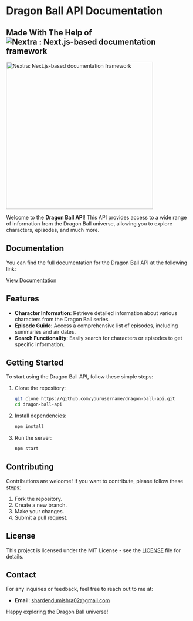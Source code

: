 # Dragon Ball API Documentation

## Made With The Help of ![Nextra : Next.js-based documentation framework](https://nextra.site/)
<img src="https://imgs.search.brave.com/3-gyYRJvSdvXgTIb5RkQwvP1bPTV3NkCfVCqtJlJh_M/rs:fit:860:0:0:0/g:ce/aHR0cHM6Ly9jZG4t/MC5zZWN1cml0eW9u/bGluZS5pbmZvL3dw/LWNvbnRlbnQvdXBs/b2Fkcy8yMDI0LzA5/L05leHRqcy1sb2dv/LnN2Z18ucG5n" alt="Nextra: Next.js-based documentation framework" width="400"/>


Welcome to the **Dragon Ball API**! This API provides access to a wide range of information from the Dragon Ball universe, allowing you to explore characters, episodes, and much more.

## Documentation

You can find the full documentation for the Dragon Ball API at the following link:

[View Documentation](https://shardendu-mishra-documentation-dragon-ball-api.vercel.app/)

## Features

- **Character Information**: Retrieve detailed information about various characters from the Dragon Ball series.
- **Episode Guide**: Access a comprehensive list of episodes, including summaries and air dates.
- **Search Functionality**: Easily search for characters or episodes to get specific information.

## Getting Started

To start using the Dragon Ball API, follow these simple steps:

1. Clone the repository:
   ```bash
   git clone https://github.com/yourusername/dragon-ball-api.git
   cd dragon-ball-api
   ```

2. Install dependencies:
   ```bash
   npm install
   ```

3. Run the server:
   ```bash
   npm start
   ```

## Contributing

Contributions are welcome! If you want to contribute, please follow these steps:

1. Fork the repository.
2. Create a new branch.
3. Make your changes.
4. Submit a pull request.

## License

This project is licensed under the MIT License - see the [LICENSE](LICENSE) file for details.

## Contact

For any inquiries or feedback, feel free to reach out to me at:

- **Email**: shardendumishra02@gmail.com

Happy exploring the Dragon Ball universe!
